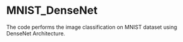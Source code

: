 # MNIST_DenseNet
The code performs the image classification on MNIST dataset using DenseNet Architecture.
